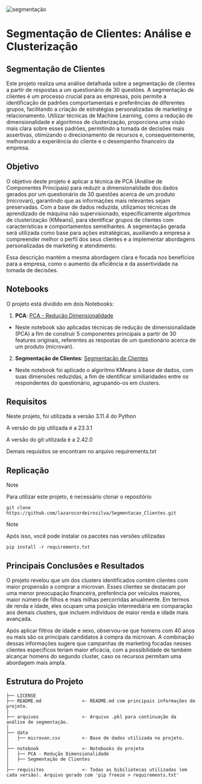 ![segmentação](https://github.com/user-attachments/assets/e2b53cc4-ff9b-40e6-962c-eb66c3ad00d4)

# Segmentação de Clientes: Análise e Clusterização 

## Segmentação de Clientes

Este projeto realiza uma análise detalhada sobre a segmentação de clientes a partir de respostas a um questionário de 30 questões. A segmentação de clientes é um processo crucial para as empresas, pois permite a identificação de padrões comportamentais e preferências de diferentes grupos, facilitando a criação de estratégias personalizadas de marketing e relacionamento. Utilizar técnicas de Machine Learning, como a redução de dimensionalidade e algoritmos de clusterização, proporciona uma visão mais clara sobre esses padrões, permitindo a tomada de decisões mais assertivas, otimizando o direcionamento de recursos e, consequentemente, melhorando a experiência do cliente e o desempenho financeiro da empresa.

## Objetivo
O objetivo deste projeto é aplicar a técnica de PCA (Análise de Componentes Principais) para reduzir a dimensionalidade dos dados gerados por um questionário de 30 questões acerca de um produto (microvan), garantindo que as informações mais relevantes sejam preservadas. Com a base de dados reduzida, utilizamos técnicas de aprendizado de máquina não supervisionado, especificamente algoritmos de clusterização (KMeans), para identificar grupos de clientes com características e comportamentos semelhantes. A segmentação gerada será utilizada como base para ações estratégicas, auxiliando a empresa a compreender melhor o perfil dos seus clientes e a implementar abordagens personalizadas de marketing e atendimento.

Essa descrição mantém a mesma abordagem clara e focada nos benefícios para a empresa, como o aumento da eficiência e da assertividade na tomada de decisões.
 
## Notebooks
O projeto está dividido em dois Notebooks: 

1. **PCA**: [PCA - Redução Dimensionalidade](https://github.com/lazarocordeirosilva/Segmentacao_Clientes/blob/main/notebook/PCA%20-%20Redu%C3%A7%C3%A3o%20Dimensionalidade.ipynb)

- Neste notebook são aplicadas técnicas de redução de dimensionalidade (PCA) a fim de construir 5 componentes principais a partir de 30 features originais, referentes as respostas de um questionário acerca de um produto (microvan).

2. **Segmentação de Clientes**: [Segmentação de Clientes](https://github.com/lazarocordeirosilva/Segmentacao_Clientes/blob/main/notebook/Segmenta%C3%A7%C3%A3o%20de%20Clientes.ipynb) 

- Neste notebook foi aplicado o algoritmo KMeans à base de dados, com suas dimensões reduzidas, a fim de identificar similiaridades entre os respondentes do questionário, agrupando-os em clusters.  

## Requisitos
Neste projeto, foi utilizada a versão 3.11.4 do Python

A versão do pip utilizada é a 23.3.1

A versão do git utilizada é a 2.42.0

Demais requisitos se encontram no arquivo requirements.txt

## Replicação
> [!NOTE]
> Para utilizar este projeto, é necessário clonar o repositório

```
git clone https://github.com/lazarocordeirosilva/Segmentacao_Clientes.git
```
> [!NOTE]
> Após isso, você pode instalar os pacotes nas versões utilizadas
```
pip install -r requirements.txt
```

## Principais Conclusões e Resultados
O projeto revelou que um dos clusters identificados contém clientes com maior propensão a comprar a microvan. Esses clientes se destacam por uma menor preocupação financeira, preferência por veículos maiores, maior número de filhos e mais milhas percorridas anualmente. Em termos de renda e idade, eles ocupam uma posição intermediária em comparação aos demais clusters, que incluem indivíduos de maior renda e idade mais avançada.

Após aplicar filtros de idade e sexo, observou-se que homens com 40 anos ou mais são os principais candidatos à compra da microvan. A combinação dessas informações sugere que campanhas de marketing focadas nesses clientes específicos teriam maior eficácia, com a possibilidade de também alcançar homens do segundo cluster, caso os recursos permitam uma abordagem mais ampla.

## Estrutura do Projeto

```
├── LICENSE
├── README.md               <- README.md com principais informações do projeto.
│
├── arquivos                <- Arquivo .pkl para continuação da análise de segmentação.
│
├── data
│   ├── microvan.csv        <- Base de dados utilizada no projeto.
│   
├── notebook                <- Notebooks do projeto 
│   ├── PCA - Redução Dimensionalidade
│   ├── Segmentação de Clientes
│
├── requisitos              <- Todas as bibiliotecas utilizadas (em cada versão). Arquivo gerado com 'pip freeze > requirements.txt'

